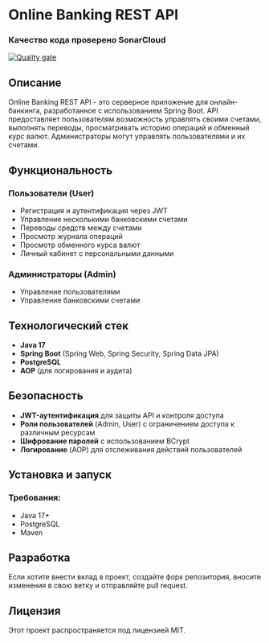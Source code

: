 # Online Banking REST API
### Качество кода проверено SonarCloud
[![Quality gate](https://sonarcloud.io/api/project_badges/quality_gate?project=Ondrecho_OnlineBanking)](https://sonarcloud.io/summary/new_code?id=Ondrecho_OnlineBanking)
## Описание
Online Banking REST API - это серверное приложение для онлайн-банкинга, разработанное с использованием Spring Boot. API предоставляет пользователям возможность управлять своими счетами, выполнять переводы, просматривать историю операций и обменный курс валют. Администраторы могут управлять пользователями и их счетами.

## Функциональность
### Пользователи (User)
- Регистрация и аутентификация через JWT
- Управление несколькими банковскими счетами
- Переводы средств между счетами
- Просмотр журнала операций
- Просмотр обменного курса валют
- Личный кабинет с персональными данными

### Администраторы (Admin)
- Управление пользователями
- Управление банковскими счетами

## Технологический стек
- **Java 17**
- **Spring Boot** (Spring Web, Spring Security, Spring Data JPA)
- **PostgreSQL**
- **AOP** (для логирования и аудита)

## Безопасность
- **JWT-аутентификация** для защиты API и контроля доступа
- **Роли пользователей** (Admin, User) с ограничением доступа к различным ресурсам
- **Шифрование паролей** с использованием BCrypt
- **Логирование** (AOP) для отслеживания действий пользователей

## Установка и запуск
### Требования:
- Java 17+
- PostgreSQL
- Maven

## Разработка
Если хотите внести вклад в проект, создайте форк репозитория, вносите изменения в свою ветку и отправляйте pull request.

## Лицензия
Этот проект распространяется под лицензией MIT.

